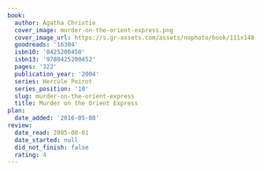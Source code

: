 ```yaml
---
book:
  author: Agatha Christie
  cover_image: murder-on-the-orient-express.png
  cover_image_url: https://s.gr-assets.com/assets/nophoto/book/111x148-bcc042a9c91a29c1d680899eff700a03.png
  goodreads: '16304'
  isbn10: '0425200450'
  isbn13: '9780425200452'
  pages: '322'
  publication_year: '2004'
  series: Hercule Poirot
  series_position: '10'
  slug: murder-on-the-orient-express
  title: Murder on the Orient Express
plan:
  date_added: '2016-05-08'
review:
  date_read: 2005-08-01
  date_started: null
  did_not_finish: false
  rating: 4
---
```

